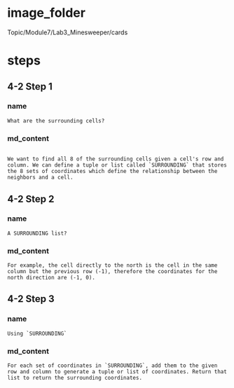 # image_folder
Topic/Module7/Lab3_Minesweeper/cards

# steps

## 4-2 Step 1

### name

```
What are the surrounding cells?
```
### md_content
```

We want to find all 8 of the surrounding cells given a cell's row and column. We can define a tuple or list called `SURROUNDING` that stores the 8 sets of coordinates which define the relationship between the neighbors and a cell. 
```

## 4-2 Step 2
### name
```
A SURROUNDING list?
```
### md_content
```
For example, the cell directly to the north is the cell in the same column but the previous row (-1), therefore the coordinates for the north direction are (-1, 0).
```

## 4-2 Step 3
### name
```
Using `SURROUNDING`
```
### md_content
```
For each set of coordinates in `SURROUNDING`, add them to the given row and column to generate a tuple or list of coordinates. Return that list to return the surrounding coordinates.
```
